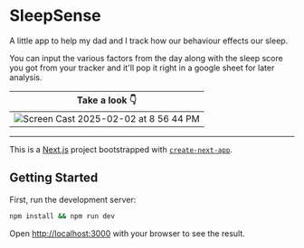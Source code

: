 # SleepSense

A little app to help my dad and I track how our behaviour effects our sleep.

You can input the various factors from the day along with the sleep score you got from your tracker and it'll pop it right in a google sheet for later analysis.

| Take a look 👇 |
| :---:   |
| ![Screen Cast 2025-02-02 at 8 56 44 PM](https://github.com/user-attachments/assets/ae1b2639-b5a3-4184-a5de-f1c7694d055f) |

---

This is a [Next.js](https://nextjs.org/) project bootstrapped with [`create-next-app`](https://github.com/vercel/next.js/tree/canary/packages/create-next-app).

## Getting Started

First, run the development server:

```bash
npm install && npm run dev
```

Open [http://localhost:3000](http://localhost:3000) with your browser to see the result.
